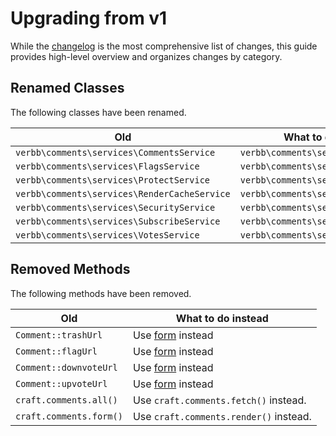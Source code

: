 # Upgrading from v1
While the [changelog](https://github.com/verbb/comments/blob/craft-4/CHANGELOG.md) is the most comprehensive list of changes, this guide provides high-level overview and organizes changes by category.

## Renamed Classes
The following classes have been renamed.

Old | What to do instead
--- | ---
| `verbb\comments\services\CommentsService` | `verbb\comments\services\Comments`
| `verbb\comments\services\FlagsService` | `verbb\comments\services\Flags`
| `verbb\comments\services\ProtectService` | `verbb\comments\services\Protect`
| `verbb\comments\services\RenderCacheService` | `verbb\comments\services\RenderCache`
| `verbb\comments\services\SecurityService` | `verbb\comments\services\Security`
| `verbb\comments\services\SubscribeService` | `verbb\comments\services\Subscribe`
| `verbb\comments\services\VotesService` | `verbb\comments\services\Votes`

## Removed Methods
The following methods have been removed.

Old | What to do instead
--- | ---
| `Comment::trashUrl` | Use [form](https://verbb.io/craft-plugins/comments/docs/developers/comment) instead
| `Comment::flagUrl` | Use [form](https://verbb.io/craft-plugins/comments/docs/developers/comment) instead
| `Comment::downvoteUrl` | Use [form](https://verbb.io/craft-plugins/comments/docs/developers/comment) instead
| `Comment::upvoteUrl` | Use [form](https://verbb.io/craft-plugins/comments/docs/developers/comment) instead
| `craft.comments.all()` | Use `craft.comments.fetch()` instead.
| `craft.comments.form()` | Use `craft.comments.render()` instead.
